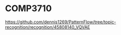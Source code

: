 # COMP3710

https://github.com/dennis1269/PatternFlow/tree/topic-recognition/recognition/45808140_VQVAE
